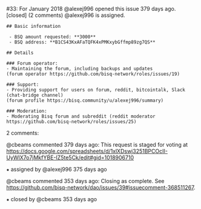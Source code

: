 #33: For January 2018
@alexej996 opened this issue 379 days ago.  [closed] (2 comments)
@alexej996 is assigned. 

    ## Basic information
    
     - BSQ amount requested: **3000**
     - BSQ address: **B1CS43KxAFaTQFK4xPMKxybGffmp89zg7QS**
    
    ## Details
    
    ### Forum operator:
    - Maintaining the forum, including backups and updates
    (forum operator https://github.com/bisq-network/roles/issues/19)
    
    ### Support:
    - Providing support for users on forum, reddit, bitcointalk, Slack (chat-bridge channel)
    (forum profile https://bisq.community/u/alexej996/summary)
    
    ### Moderation:
    - Moderating Bisq forum and subreddit (reddit moderator https://github.com/bisq-network/roles/issues/25)


2 comments:

@cbeams commented 379 days ago:
    This request is staged for voting at https://docs.google.com/spreadsheets/d/1xlXDswj3251BPCOcII-UyWlX7o7jMkfYBE-IZ5te5Ck/edit#gid=1018906710


⁕ assigned by @alexej996 375 days ago

@cbeams commented 353 days ago:
    Closing as complete. See https://github.com/bisq-network/dao/issues/39#issuecomment-368511267.


⁕ closed by @cbeams 353 days ago


